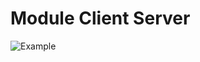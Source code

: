 # Module Client Server

![Example](https://github.com/jesusgarcia149/markdown_tutorial/blob/master/vscode.png)
